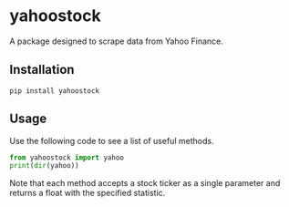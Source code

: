 # yahoostock
 A package designed to scrape data from Yahoo Finance.

## Installation
```
pip install yahoostock
```
## Usage
Use the following code to see a list of useful methods.
```py
from yahoostock import yahoo
print(dir(yahoo))
```
Note that each method accepts a stock ticker as a single parameter and returns a float with the specified statistic.